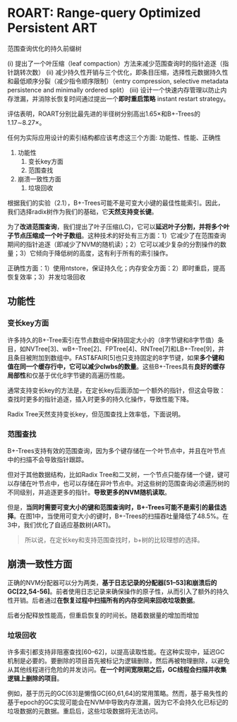 # ROART: Range-query Optimized Persistent ART

范围查询优化的持久前缀树

(i) 提出了一个叶压缩（leaf compaction）方法来减少范围查询时的指针追逐（指针跳转次数）
(ii) 减少持久性开销与三个优化，即条目压缩，选择性元数据持久性和最低顺序分裂（减少指令顺序限制）（entry compression, selective metadata persistence and minimally ordered split）
(iii) 设计一个快速内存管理以防止内存泄漏，并消除长恢复时间通过提出一个**即时重启策略** instant restart strategy。

评估表明，ROART分别比最先进的半径树分别高出1.65×和B+-Trees的1.17∼8.27×。

任何为实际应用设计的索引结构都应该考虑这三个方面: 功能性、性能、正确性

1. 功能性
   1. 变长key方面
   2. 范围查找
2. 崩溃一致性方面
   1. 垃圾回收

根据我们的实验（2.1），B+-Trees可能不是可变大小键的最佳性能索引。因此，我们选择radix树作为我们的基础，它**天然支持变长键**。

为了**改进范围查询**，我们提出了叶子压缩(LC)，它可以**延迟叶子分割，并将多个叶子节点压缩成一个叶子数组**。这种技术的好处有三方面：1）它减少了在范围查询期间的指针追逐（即减少了NVM的随机读）；2）它可以减少复杂的分割操作的数量；3）它倾向于降低树的高度，这有利于所有的索引操作。

正确性方面：1）使用ntstore，保证持久化；内存安全方面：2）即时重启，提高恢复效率；3）并发垃圾回收

## 功能性

### 变长key方面

许多持久的B+-Tree索引在节点数组中保持固定大小的（8字节键和8字节值）条目，如NVTree[3]、wB+-Tree[2]、FPTree[4]、RNTree[7]和LB+-Tree[9]，并且条目被附加到数组中。FAST&FAIR[5]也只支持固定的8字节键，如果**多个键和值在同一个缓存行中，它可以减少clwbs的数量**。这些B+-Trees具有**良好的缓存局部性**和仅基于优化8字节键的高遍历性能。

通常支持变长key的方法是，在定长key后面添加一个额外的指针，但这会导致：查找时更多的指针追逐，插入时更多的持久化操作，导致性能下降。

Radix Tree天然支持变长key，但范围查找上效率低，下面说明。

### 范围查找

B+-Trees支持有效的范围查询，因为多个键存储在一个叶节点中，并且在叶节点中的扫描不会导致指针跟踪。

但对于其他数据结构，比如Radix Tree和二叉树，一个节点只能存储一个键，键可以存储在叶节点中，也可以存储在非叶节点中。对这些树的范围查询必须遍历树的不同级别，并追逐更多的指针。**导致更多的NVM随机读取**。

但是，**当同时需要可变大小的键和范围查询时，B+-Trees可能不是索引的最佳选择**。在图1中，当使用可变大小的键时，B+-Trees的扫描吞吐量降低了48.5%。在3中，我们优化了自适应基数树(ART)。

> 所以说，在定长key和支持范围查找时，b+树的比较理想的选择。

## 崩溃一致性方面

正确的NVM分配器可以分为两类，**基于日志记录的分配器[51–53]和崩溃后的GC[22,54-56]**。前者使用日志记录来确保操作的原子性，从而引入了额外的持久性开销。后者通过**在恢复过程中扫描所有的内存空间来回收垃圾数据**。

后者分配释放性能高，但重启恢复的时间长。随着数据量的增加而增加

### 垃圾回收

许多索引都支持非阻塞查找[60–62]，以提高读取性能。在这种实现中，延迟GC机制是必要的。要删除的项目首先被标记为逻辑删除，然后再被物理删除，以避免从其他线程进行危险的并发访问。**在一个时间宽限期之后，GC线程会扫描并收集逻辑上删除的项目**。

例如，基于历元的GC[63]是懒惰GC[60,61,64]的常用策略。然而，基于易失性的基于epoch的GC实现可能会在NVM中导致内存泄漏，因为它不会持久化已标记的垃圾数据的元数据。重启后，这些垃圾数据将无法访问。


